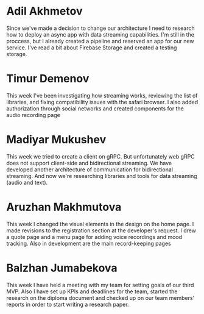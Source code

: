 # Adil Akhmetov
Since we've made a decision to change our architecture I need to research how to deploy an async app with data streaming capabilities. I'm still in the proccess, but I already created a pipeline and reserved an app for our new service.
I've read a bit about Firebase Storage and created a testing storage. 
# Timur Demenov
This week I've been investigating how streaming works, reviewing the list of libraries, and fixing compatibility issues with the safari browser. I also added authorization through social networks and created components for the audio recording page

# Madiyar Mukushev
This week we tried to create a client on gRPC. But unfortunately web gRPC does not support client-side and bidirectional streaming. We have developed another architecture of communication for bidirectional streaming. And now we're researching libraries and tools for data streaming (audio and text).

# Aruzhan Makhmutova
This week I changed the visual elements in the design on the home page. I made revisions to the registration section at the developer's request. I drew a quote page and a menu page for adding voice recordings and mood tracking. Also in development are the main record-keeping pages

# Balzhan Jumabekova
This week I have held a meeting with my team for setting goals of our third MVP. Also I have set up KPIs and deadlines for the team, started the research on the diploma document and checked up on our team members' reports in order to start writing a research paper.